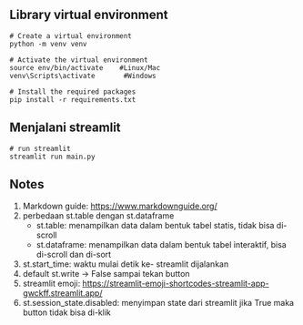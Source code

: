 ## Library virtual environment
```
# Create a virtual environment
python -m venv venv

# Activate the virtual environment
source env/bin/activate    #Linux/Mac
venv\Scripts\activate       #Windows

# Install the required packages
pip install -r requirements.txt
```

## Menjalani streamlit
```
# run streamlit
streamlit run main.py
```

## Notes
1. Markdown guide: https://www.markdownguide.org/
2. perbedaan st.table dengan st.dataframe
   - st.table: menampilkan data dalam bentuk tabel statis, tidak bisa di-scroll
   - st.dataframe: menampilkan data dalam bentuk tabel interaktif, bisa di-scroll dan di-sort
3. st.start_time: waktu mulai detik ke- streamlit dijalankan
4. default st.write -> False sampai tekan button
5. streamlit emoji: https://streamlit-emoji-shortcodes-streamlit-app-gwckff.streamlit.app/
6. st.session_state.disabled: menyimpan state dari streamlit jika True maka button tidak bisa di-klik